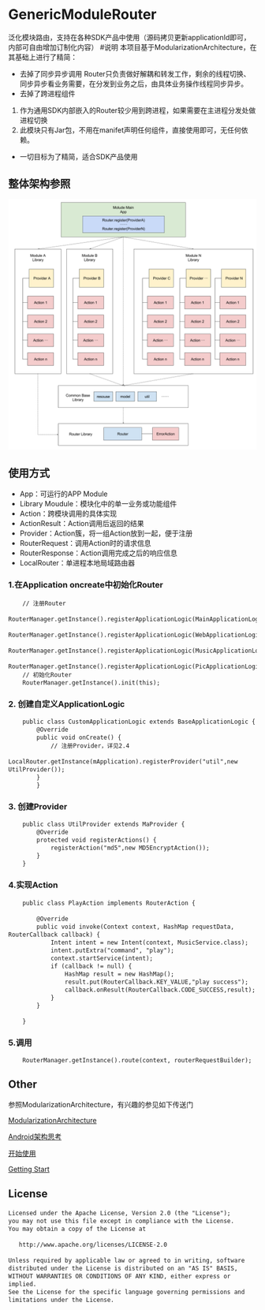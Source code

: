 # GenericModuleRouter
泛化模块路由，支持在各种SDK产品中使用（源码拷贝更新applicationId即可，内部可自由增加订制化内容）
#说明
 本项目基于ModularizationArchitecture，在其基础上进行了精简：
 - 去掉了同步异步调用
 Router只负责做好解耦和转发工作，剩余的线程切换、同步异步看业务需要，在分发到业务之后，由具体业务操作线程同步异步。
 - 去掉了跨进程组件
 1. 作为通用SDK内部嵌入的Router较少用到跨进程，如果需要在主进程分发处做进程切换
 2. 此模块只有Jar包，不用在manifet声明任何组件，直接使用即可，无任何依赖。
 - 一切目标为了精简，适合SDK产品使用
 
 ## 整体架构参照
 
 ![alt arch](route-arch.png)

## 使用方式

- App：可运行的APP Module
- Library Moudule：模块化中的单一业务或功能组件
- Action：跨模块调用的具体实现
- ActionResult：Action调用后返回的结果
- Provider：Action簇，将一组Action放到一起，便于注册
- RouterRequest：调用Action时的请求信息
- RouterResponse：Action调用完成之后的响应信息
- LocalRouter：单进程本地局域路由器

### 1.在Application oncreate中初始化Router

        // 注册Router
        RouterManager.getInstance().registerApplicationLogic(MainApplicationLogic.class);
        RouterManager.getInstance().registerApplicationLogic(WebApplicationLogic.class);
        RouterManager.getInstance().registerApplicationLogic(MusicApplicationLogic.class);
        RouterManager.getInstance().registerApplicationLogic(PicApplicationLogic.class);
        // 初始化Router
        RouterManager.getInstance().init(this);

### 2. 创建自定义ApplicationLogic

        public class CustomApplicationLogic extends BaseApplicationLogic {
            @Override
            public void onCreate() {
                // 注册Provider，详见2.4
                LocalRouter.getInstance(mApplication).registerProvider("util",new UtilProvider());
            }
            }

### 3. 创建Provider

        public class UtilProvider extends MaProvider {
            @Override
            protected void registerActions() {
                registerAction("md5",new MD5EncryptAction());
            }
        }

### 4.实现Action
        
        public class PlayAction implements RouterAction {
        
            @Override
            public void invoke(Context context, HashMap requestData, RouterCallback callback) {
                Intent intent = new Intent(context, MusicService.class);
                intent.putExtra("command", "play");
                context.startService(intent);
                if (callback != null) {
                    HashMap result = new HashMap();
                    result.put(RouterCallback.KEY_VALUE,"play success");
                    callback.onResult(RouterCallback.CODE_SUCCESS,result);
                }
            }
        
        }

### 5.调用
        RouterManager.getInstance().route(context, routerRequestBuilder);
## Other
参照ModularizationArchitecture，有兴趣的参见如下传送门

[ModularizationArchitecture](https://github.com/tianfengjingjing/ModularizationArchitecture)

[Android架构思考](http://blog.spinytech.com/2016/12/28/android_modularization/)

[开始使用](http://blog.spinytech.com/2017/02/01/ma_get_start_cn/)

[Getting Start](http://blog.spinytech.com/2017/02/03/ma_get_start_en/)




## License


    Licensed under the Apache License, Version 2.0 (the "License");
    you may not use this file except in compliance with the License.
    You may obtain a copy of the License at

       http://www.apache.org/licenses/LICENSE-2.0

    Unless required by applicable law or agreed to in writing, software
    distributed under the License is distributed on an "AS IS" BASIS,
    WITHOUT WARRANTIES OR CONDITIONS OF ANY KIND, either express or implied.
    See the License for the specific language governing permissions and
    limitations under the License.


